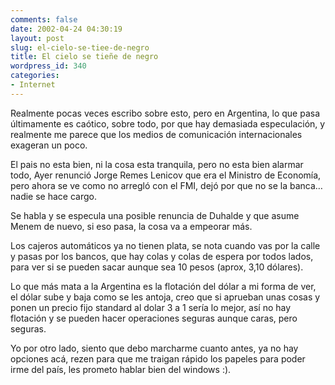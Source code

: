 ```yaml
---
comments: false
date: 2002-04-24 04:30:19
layout: post
slug: el-cielo-se-tiee-de-negro
title: El cielo se tieñe de negro
wordpress_id: 340
categories:
- Internet
---
```


Realmente pocas veces escribo sobre esto, pero en Argentina, lo que pasa últimamente es caótico, sobre todo, por que hay demasiada especulación, y realmente me parece que los medios de comunicación internacionales exageran un poco.  

  

El pais no esta bien, ni la cosa esta tranquila, pero no esta bien alarmar todo, Ayer renunció Jorge Remes Lenicov que era el Ministro de Economía, pero ahora se ve como no arregló con el FMI, dejó por que no se la banca… nadie se hace cargo.  

  

Se habla y se especula una posible renuncia de Duhalde y que asume Menem de nuevo, si eso pasa, la cosa va a empeorar más.  

  

Los cajeros automáticos ya no tienen plata, se nota cuando vas por la calle y pasas por los bancos, que hay colas y colas de espera por todos lados, para ver si se pueden sacar aunque sea 10 pesos (aprox, 3,10 dólares).  

  

Lo que más mata a la Argentina es la flotación del dólar a mi forma de ver, el dólar sube y baja como se les antoja, creo que si aprueban unas cosas y ponen un precio fijo standard al dolar 3 a 1 sería lo mejor, así no hay flotación y se pueden hacer operaciones seguras aunque caras, pero seguras.  

  

Yo por otro lado, siento que debo marcharme cuanto antes, ya no hay opciones acá, rezen para que me traigan rápido los papeles para poder irme del país, les prometo hablar bien del windows :).




 
